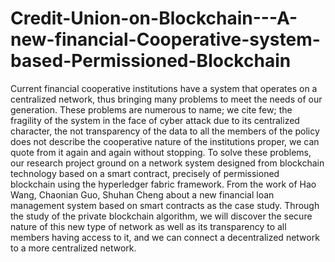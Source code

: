 # Credit-Union-on-Blockchain---A-new-financial-Cooperative-system-based-Permissioned-Blockchain

Current financial cooperative institutions have a system that operates on a centralized network, thus bringing many problems to meet the needs of our generation. These problems are numerous to name; we cite few; the fragility of the system in the face of cyber attack due to its centralized character, the not transparency of the data to all the members of the policy does not describe the cooperative nature of the institutions proper, we can quote from it again and again without stopping. To solve these problems, our research project ground on a network system designed from blockchain technology based on a smart contract, precisely of permissioned blockchain using the hyperledger fabric framework. From the work of Hao Wang, Chaonian Guo, Shuhan Cheng about a new financial loan management system based on smart contracts as the case study. Through the study of the private blockchain algorithm, we will discover the secure nature of this new type of network as well as its transparency to all members having access to it, and we can connect a decentralized network to a more centralized network.
